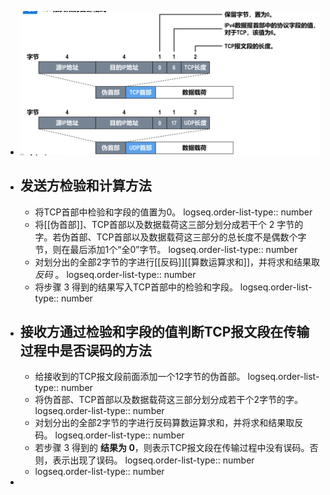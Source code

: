 - ![image.png](../assets/image_1698242170895_0.png)
- ## 发送方检验和计算方法
	- 将TCP首部中检验和字段的值置为0。
	  logseq.order-list-type:: number
	- 将[[伪首部]]、TCP首部以及数据载荷这三部分划分成若干个 2 字节的字。若伪首部、TCP首部以及数据载荷这三部分的总长度不是偶数个字节，则在最后添加1个“全0”字节。
	  logseq.order-list-type:: number
	- 对划分出的全部2字节的字进行[[反码]][[算数运算求和]]，并将求和结果取 *反码* 。
	  logseq.order-list-type:: number
	- 将步骤 3 得到的结果写入TCP首部中的检验和字段。
	  logseq.order-list-type:: number
- ## 接收方通过检验和字段的值判断TCP报文段在传输过程中是否误码的方法
	- 给接收到的TCP报文段前面添加一个12字节的伪首部。
	  logseq.order-list-type:: number
	- 将伪首部、TCP首部以及数据载荷这三部分划分成若干个2字节的字。
	  logseq.order-list-type:: number
	- 对划分出的全部2字节的字进行反码算数运算求和，并将求和结果取反码。
	  logseq.order-list-type:: number
	- 若步骤 3 得到的 **结果为 0**，则表示TCP报文段在传输过程中没有误码。否则，表示出现了误码。
	  logseq.order-list-type:: number
	- logseq.order-list-type:: number
-
